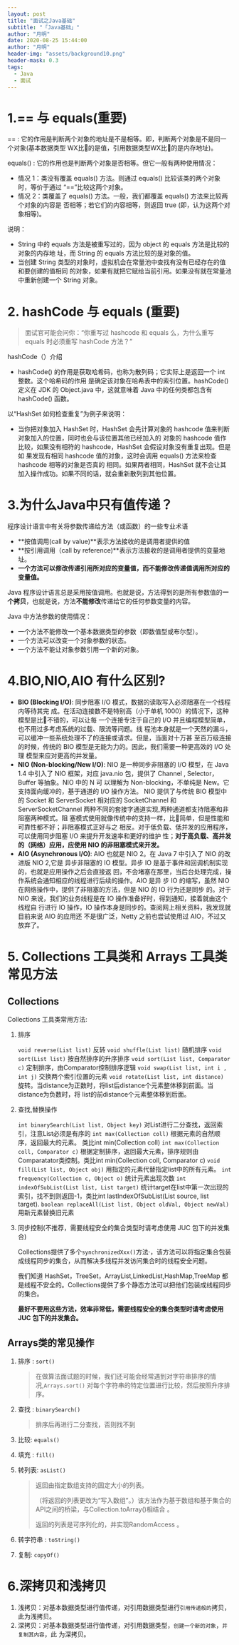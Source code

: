 ```yaml
---
layout: post
title: "面试之Java基础"
subtitle: "「Java基础」"
author: "月明"
date: 2020-08-25 15:44:00
author: "月明"
header-img: "assets/background10.png"
header-mask: 0.3
tags:
  - Java
  - 面试
---
```


# 1.== 与 equals(重要)

== : 它的作⽤是判断两个对象的地址是不是相等。即，判断两个对象是不是同⼀个对象(基本数据类型 WX⽐᫾的是值，引⽤数据类型WX⽐᫾的是内存地址)。

equals() : 它的作⽤也是判断两个对象是否相等。但它⼀般有两种使⽤情况： 

* 情况 1：类没有覆盖 equals() ⽅法。则通过 equals() ⽐较该类的两个对象时，等价于通过 “==”⽐较这两个对象。 
* 情况 2：类覆盖了 equals() ⽅法。⼀般，我们都覆盖 equals() ⽅法来⽐较两个对象的内容是 否相等；若它们的内容相等，则返回 true (即，认为这两个对象相等)。

说明：

* String 中的 equals ⽅法是被重写过的，因为 object 的 equals ⽅法是⽐较的对象的内存地 址，⽽ String 的 equals ⽅法⽐较的是对象的值。
* 当创建 String 类型的对象时，虚拟机会在常量池中查找有没有已经存在的值和要创建的值相同 的对象，如果有就把它赋给当前引⽤。如果没有就在常量池中重新创建⼀个 String 对象。

# 2. hashCode 与 equals (重要)

> ⾯试官可能会问你：“你重写过 hashcode 和 equals 么，为什么重写 equals 时必须重写 hashCode ⽅法？”

hashCode（）介绍

* hashCode() 的作⽤是获取哈希码，也称为散列码；它实际上是返回⼀个 int 整数。这个哈希码的作⽤ 是确定该对象在哈希表中的索引位置。hashCode() 定义在 JDK 的 Object.java 中，这就意味着 Java 中的任何类都包含有 hashCode() 函数。

以“HashSet 如何检查重复”为例⼦来说明：

* 当你把对象加⼊ HashSet 时，HashSet 会先计算对象的 hashcode 值来判断对象加⼊的位置，同时也会与该位置其他已经加⼊的 对象的 hashcode 值作⽐较，如果没有相符的 hashcode，HashSet 会假设对象没有重复出现。但是如 果发现有相同 hashcode 值的对象，这时会调⽤ equals() ⽅法来检查 hashcode 相等的对象是否真的 相同。如果两者相同，HashSet 就不会让其加⼊操作成功。如果不同的话，就会重新散列到其他位置。

# 3.为什么Java中只有值传递？

程序设计语言中有关将参数传递给方法（或函数）的一些专业术语

* **按值调用(call by value)**表示方法接收的是调用者提供的值
* **按引用调用（call by reference)**表示方法接收的是调用者提供的变量地址。
* **一个方法可以修改传递引用所对应的变量值，而不能修改传递值调用所对应的变量值。**

Java 程序设计语言总是采用按值调用。也就是说，方法得到的是所有参数值的**一个拷贝**，也就是说，方法**不能修改**传递给它的任何参数变量的内容。

Java 中方法参数的使用情况：

* 一个方法不能修改一个基本数据类型的参数（即数值型或布尔型）。
* 一个方法可以改变一个对象参数的状态。
* 一个方法不能让对象参数引用一个新的对象。

# 4.BIO,NIO,AIO 有什么区别?

* **BIO (Blocking I/O)**: 同步阻塞 I/O 模式，数据的读取写⼊必须阻塞在⼀个线程内等待其完 成。在活动连接数不是特别⾼（⼩于单机 1000）的情况下，这种模型是⽐᫾不错的，可以让每 ⼀个连接专注于⾃⼰的 I/O 并且编程模型简单，也不⽤过多考虑系统的过载、限流等问题。线 程池本身就是⼀个天然的漏⽃，可以缓冲⼀些系统处理不了的连接或请求。但是，当⾯对⼗万甚 ⾄百万级连接的时候，传统的 BIO 模型是⽆能为⼒的。因此，我们需要⼀种更⾼效的 I/O 处理 模型来应对更⾼的并发量。
* **NIO (Non-blocking/New I/O)**: NIO 是⼀种同步⾮阻塞的 I/O 模型，在 Java 1.4 中引⼊了 NIO 框架，对应 java.nio 包，提供了 Channel , Selector，Buffer 等抽象。NIO 中的 N 可 以理解为 Non-blocking，不单纯是 New。它⽀持⾯向缓冲的，基于通道的 I/O 操作⽅法。 NIO 提供了与传统 BIO 模型中的 Socket 和 ServerSocket 相对应的 SocketChannel 和 ServerSocketChannel 两种不同的套接字通道实现,两种通道都⽀持阻塞和⾮阻塞两种模式。阻 塞模式使⽤就像传统中的⽀持⼀样，⽐᫾简单，但是性能和可靠性都不好；⾮阻塞模式正好与之 相反。对于低负载、低并发的应⽤程序，可以使⽤同步阻塞 I/O 来提升开发速率和更好的维护 性；**对于⾼负载、⾼并发的（⽹络）应⽤，应使⽤ NIO 的⾮阻塞模式来开发。**
* **AIO (Asynchronous I/O)**: AIO 也就是 NIO 2。在 Java 7 中引⼊了 NIO 的改进版 NIO 2,它是 异步⾮阻塞的 IO 模型。异步 IO 是基于事件和回调机制实现的，也就是应⽤操作之后会直接返 回，不会堵塞在那⾥，当后台处理完成，操作系统会通知相应的线程进⾏后续的操作。AIO 是异 步 IO 的缩写，虽然 NIO 在⽹络操作中，提供了⾮阻塞的⽅法，但是 NIO 的 IO ⾏为还是同步 的。对于 NIO 来说，我们的业务线程是在 IO 操作准备好时，得到通知，接着就由这个线程⾃ ⾏进⾏ IO 操作，IO 操作本身是同步的。查阅⽹上相关资料，我发现就⽬前来说 AIO 的应⽤还 不是很⼴泛，Netty 之前也尝试使⽤过 AIO，不过⼜放弃了。

# 5. Collections 工具类和 Arrays 工具类常见方法

## Collections

Collections 工具类常用方法:

1. 排序

   `void reverse(List list)` 反转
   `void shuffle(List list)` 随机排序
   `void sort(List list)` 按自然排序的升序排序
   `void sort(List list, Comparator c)` 定制排序，由Comparator控制排序逻辑
   `void swap(List list, int i , int j)` 交换两个索引位置的元素
   `void rotate(List list, int distance)` 旋转。当distance为正数时，将list后distance个元素整体移到前面。当distance为负数时，将 list的前distance个元素整体移到后面。

2. 查找,替换操作

   `int binarySearch(List list, Object key)` 对List进行二分查找，返回索引，注意List必须是有序的
   `int max(Collection coll)` 根据元素的自然顺序，返回最大的元素。 类比int min(Collection coll)
   `int max(Collection coll, Comparator c)` 根据定制排序，返回最大元素，排序规则由Comparatator类控制。类比int min(Collection coll, Comparator c)
   `void fill(List list, Object obj)` 用指定的元素代替指定list中的所有元素。
   `int frequency(Collection c, Object o)` 统计元素出现次数
   `int indexOfSubList(List list, List target)` 统计target在list中第一次出现的索引，找不到则返回-1，类比int lastIndexOfSubList(List source, list target).
   `boolean replaceAll(List list, Object oldVal, Object newVal)` 用新元素替换旧元素

3. 同步控制(不推荐，需要线程安全的集合类型时请考虑使用 JUC 包下的并发集合)

   Collections提供了多个`synchronizedXxx()`方法·，该方法可以将指定集合包装成线程同步的集合，从而解决多线程并发访问集合时的线程安全问题。

   我们知道 HashSet，TreeSet，ArrayList,LinkedList,HashMap,TreeMap 都是线程不安全的。Collections提供了多个静态方法可以把他们包装成线程同步的集合。

   **最好不要用这些方法，效率非常低，需要线程安全的集合类型时请考虑使用 JUC 包下的并发集合。**

##  Arrays类的常见操作

   1. 排序 : `sort()`

      > 在做算法面试题的时候，我们还可能会经常遇到对字符串排序的情况,`Arrays.sort()` 对每个字符串的特定位置进行比较，然后按照升序排序。

   2. 查找 : `binarySearch()`

      > 
      > 排序后再进行二分查找，否则找不到
      > 

   3. 比较: `equals()`

   4. 填充 : `fill()`

   5. 转列表: `asList()`

      > 返回由指定数组支持的固定大小的列表。
      >
      > （将返回的列表更改为“写入数组”。）该方法作为基于数组和基于集合的API之间的桥梁，与Collection.toArray()相结合 。
      >
      > 
      > 返回的列表是可序列化的，并实现RandomAccess 。
      > 
   
   6. 转字符串 : `toString()`
   
   7. 复制: `copyOf()`

# 6.深拷贝和浅拷贝

1. 浅拷⻉：对基本数据类型进⾏值传递，对引⽤数据类型进⾏``引⽤传递般的``拷⻉，此为浅拷⻉。
2.  深拷⻉：对基本数据类型进⾏值传递，对引⽤数据类型，``创建⼀个新的对象``，``并复制其内容``，此 为深拷⻉。

   

